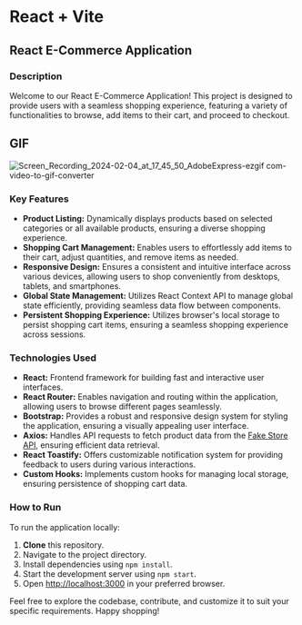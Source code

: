# React + Vite

## React E-Commerce Application

### Description

Welcome to our React E-Commerce Application! This project is designed to provide users with a seamless shopping experience, featuring a variety of functionalities to browse, add items to their cart, and proceed to checkout.

## GIF

![Screen_Recording_2024-02-04_at_17_45_50_AdobeExpress-ezgif com-video-to-gif-converter](https://github.com/tubayapa/React-Context-API---E-Commerce/assets/147662888/5b0a602f-e6ff-4eea-afd0-7dadd6e39c45)


### Key Features

- **Product Listing:** Dynamically displays products based on selected categories or all available products, ensuring a diverse shopping experience.
- **Shopping Cart Management:** Enables users to effortlessly add items to their cart, adjust quantities, and remove items as needed.
- **Responsive Design:** Ensures a consistent and intuitive interface across various devices, allowing users to shop conveniently from desktops, tablets, and smartphones.
- **Global State Management:** Utilizes React Context API to manage global state efficiently, providing seamless data flow between components.
- **Persistent Shopping Experience:** Utilizes browser's local storage to persist shopping cart items, ensuring a seamless shopping experience across sessions.

### Technologies Used

- **React:** Frontend framework for building fast and interactive user interfaces.
- **React Router:** Enables navigation and routing within the application, allowing users to browse different pages seamlessly.
- **Bootstrap:** Provides a robust and responsive design system for styling the application, ensuring a visually appealing user interface.
- **Axios:** Handles API requests to fetch product data from the [Fake Store API](https://fakestoreapi.com/), ensuring efficient data retrieval.
- **React Toastify:** Offers customizable notification system for providing feedback to users during various interactions.
- **Custom Hooks:** Implements custom hooks for managing local storage, ensuring persistence of shopping cart data.


### How to Run

To run the application locally:

1. **Clone** this repository.
2. Navigate to the project directory.
3. Install dependencies using `npm install`.
4. Start the development server using `npm start`.
5. Open [http://localhost:3000](http://localhost:3000) in your preferred browser.

Feel free to explore the codebase, contribute, and customize it to suit your specific requirements. Happy shopping!
